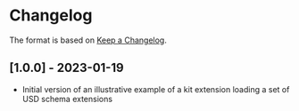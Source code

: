 # Changelog

The format is based on [Keep a Changelog](https://keepachangelog.com/en/1.0.0/).


## [1.0.0] - 2023-01-19
- Initial version of an illustrative example of a kit extension loading a set of USD schema extensions